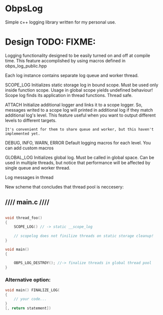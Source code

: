 # ObpsLog
Simple c++ logging library written for my personal use.


# Design TODO: FIXME:

Logging functionality designed to be easily turned on and off at compile time.
This feature accomplished by using macros defined in obps_log_public.hpp

Each log instance contains separate log queue and worker thread.

SCOPE_LOG
    Initializes static storage log in bound scope. 
    Must be used only inside function scope. Usage in global scope yields undefined behaviour!
    Scope log finds its application in thread functions. Thread safe.

ATTACH
    Initialize additional logger and links it to a scope logger.
    So, messages writed to a scope log will printed in additional log if they match additional log's level.
    This feature useful when you want to output different levels to different targets.

    It's convenient for them to share queue and worker, but this haven't implemented yet. 

DEBUG, INFO, WARN, ERROR
    Default logging macros for each level. You can add custom macros

GLOBAL_LOG 
    Initializes global log. Must be called in global space.
    Can be used in multiple threads, but notice that performance will be affected by single queue and worker thread.


Log messages in thread   



New scheme that concludes that thread pool is neccesery:

## //// main.c ////
``` c++

void thread_foo()
{
    SCOPE_LOG() // -> static __scope_log
    
    // scopelog does not finilize threads on static storage cleanup!
}

void main()
{

    OBPS_LOG_DESTROY(); //-> finalize threads in global thread pool 
}
```

### Alternative option:
``` c++
void main() FINALIZE_LOG(
{
    // your code...
} 
[, return statement])

```